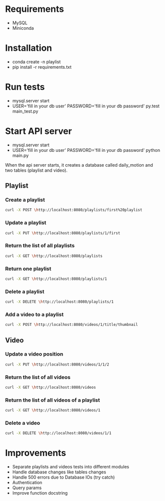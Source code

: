 # Requirements

- MySQL
- Miniconda

# Installation

- conda create -n playlist
- pip install -r requirements.txt

# Run tests

- mysql.server start
- USER='fill in your db user' PASSWORD='fill in your db password' py.test main_test.py

# Start API server

- mysql.server start
- USER='fill in your db user' PASSWORD='fill in your db password' python main.py

When the api server starts, it creates a database called daily_motion and two tables (playlist and video).

## Playlist

### Create a playlist

```bash
curl -X POST \http://localhost:8080/playlists/first%20playlist
```

### Update a playlist

```bash
curl -X PUT \http://localhost:8080/playlists/1/first
```

### Return the list of all playlists

```bash
curl -X GET \http://localhost:8080/playlists
```

### Return one playlist

```bash
curl -X GET \http://localhost:8080/playlists/1
```

### Delete a playlist

```bash
curl -X DELETE \http://localhost:8080/playlists/1
```

### Add a video to a playlist

```bash
curl -X POST \http://localhost:8080/videos/1/title/thumbnail
```

## Video

### Update a video position

```bash
curl -X PUT \http://localhost:8080/videos/1/1/2
```

### Return the list of all videos

```bash
curl -X GET \http://localhost:8080/videos
```

### Return the list of all videos of a playlist

```bash
curl -X GET \http://localhost:8080/videos/1
```

### Delete a video

```bash
curl -X DELETE \http://localhost:8080/videos/1/1
```

# Improvements

- Separate playlists and videos tests into different modules
- Handle database changes like tables changes
- Handle 500 errors due to Database IOs (try catch)
- Authentication
- Query params
- Improve function docstring